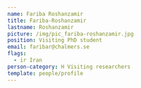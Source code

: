 ```yaml
---
name: Fariba Roshanzamir
title: Fariba-Roshanzamir
lastname: Roshanzamir
picture: /img/pic_fariba-roshanzamir.jpg
position: Visiting PhD student
email: faribar@chalmers.se
flags:
  - ir Iran
person-category: H Visiting researchers
template: people/profile
---
```


